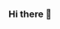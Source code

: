 ### Hi there 👋

<!--
**Dsemedo/Dsemedo** is a ✨ _special_ ✨ repository because its `README.md` (this file) appears on your GitHub profile.

Here are some ideas to get you started:

- 😄 Buscando mE tornar um desenvolvedor Full Stack atraves do Bootcamp da Driven Education
- 🌱 Tenho conhecimento em HTML, Css e JS
- 💬  Atualmente estudando React
- ⚡ Aberto a novas tecnologias e novos desafios

https://github-readme-stats.vercel.app/api/top-langs/?username=Dsemedo&layout=compact&langs_count=10
